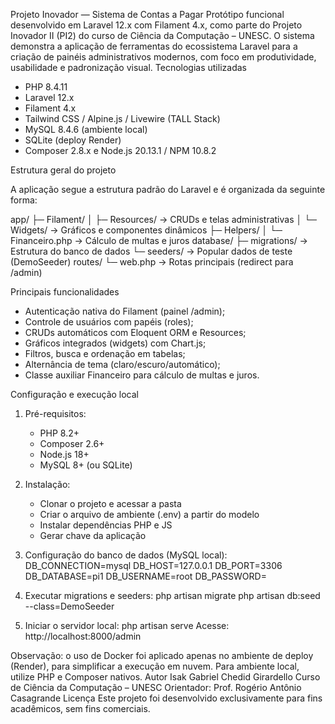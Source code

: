 Projeto Inovador — Sistema de Contas a Pagar
Protótipo funcional desenvolvido em Laravel 12.x com Filament 4.x, como parte do Projeto Inovador II (PI2) do curso de Ciência da Computação – UNESC. O sistema demonstra a aplicação de ferramentas do ecossistema Laravel para a criação de painéis administrativos modernos, com foco em produtividade, usabilidade e padronização visual.
Tecnologias utilizadas

- PHP 8.4.11
- Laravel 12.x
- Filament 4.x
- Tailwind CSS / Alpine.js / Livewire (TALL Stack)
- MySQL 8.4.6 (ambiente local)
- SQLite (deploy Render)
- Composer 2.8.x e Node.js 20.13.1 / NPM 10.8.2

Estrutura geral do projeto

A aplicação segue a estrutura padrão do Laravel e é organizada da seguinte forma:

app/
 ├─ Filament/
 │   ├─ Resources/     → CRUDs e telas administrativas
 │   └─ Widgets/       → Gráficos e componentes dinâmicos
 ├─ Helpers/
 │   └─ Financeiro.php → Cálculo de multas e juros
database/
 ├─ migrations/        → Estrutura do banco de dados
 └─ seeders/           → Popular dados de teste (DemoSeeder)
routes/
 └─ web.php            → Rotas principais (redirect para /admin)

Principais funcionalidades

- Autenticação nativa do Filament (painel /admin);
- Controle de usuários com papéis (roles);
- CRUDs automáticos com Eloquent ORM e Resources;
- Gráficos integrados (widgets) com Chart.js;
- Filtros, busca e ordenação em tabelas;
- Alternância de tema (claro/escuro/automático);
- Classe auxiliar Financeiro para cálculo de multas e juros.

Configuração e execução local

1. Pré-requisitos:
   - PHP 8.2+
   - Composer 2.6+
   - Node.js 18+
   - MySQL 8+ (ou SQLite)


2. Instalação:
   - Clonar o projeto e acessar a pasta
   - Criar o arquivo de ambiente (.env) a partir do modelo
   - Instalar dependências PHP e JS
   - Gerar chave da aplicação


3. Configuração do banco de dados (MySQL local):
   DB_CONNECTION=mysql
   DB_HOST=127.0.0.1
   DB_PORT=3306
   DB_DATABASE=pi1
   DB_USERNAME=root
   DB_PASSWORD=


4. Executar migrations e seeders:
   php artisan migrate
   php artisan db:seed --class=DemoSeeder


5. Iniciar o servidor local:
   php artisan serve
   Acesse: http://localhost:8000/admin

Observação: o uso de Docker foi aplicado apenas no ambiente de deploy (Render), para simplificar a execução em nuvem. Para ambiente local, utilize PHP e Composer nativos.
Autor
Isak Gabriel Chedid Girardello
Curso de Ciência da Computação – UNESC
Orientador: Prof. Rogério Antônio Casagrande
Licença
Este projeto foi desenvolvido exclusivamente para fins acadêmicos, sem fins comerciais.

